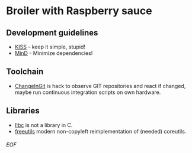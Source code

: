 # Broiler with Raspberry sauce

## Development guidelines

* [KISS](https://simple.wikipedia.org/wiki/KISS_(principle)) - keep it simple, stupid!
* [MinD](https://swords-lang.org) - Minimize dependencies!

## Toolchain

* [ChangeInGit](https://github.com/bastie/ChangeInGIT) is hack to observe GIT repositories and react if changed, maybe run continuous integration scripts on own hardware.

## Libraries

* [l!bc](https://github.com/bastie/notc) is not a library in C.
* [freeutils](https://github.com/bastie/freeutils) modern non-copyleft reimplementation of (needed) coreutils.

###### EOF
